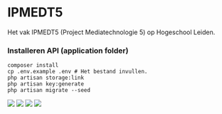 # IPMEDT5 

Het vak IPMEDT5 (Project Mediatechnologie 5) op Hogeschool Leiden.

### Installeren API (application folder)

```shell
composer install
cp .env.example .env # Het bestand invullen.
php artisan storage:link
php artisan key:generate
php artisan migrate --seed
```
<img src="https://img.shields.io/badge/Student-Maarten%20Paauw-red.svg">
<img src="https://img.shields.io/badge/Student-Djovanni%20Tehubijuluw-red.svg">
<img src="https://img.shields.io/badge/Student-Bram%20Valstar-red.svg">
<img src="https://img.shields.io/badge/Student-Rogier%20Cabout-red.svg">